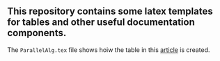 ## This repository contains some latex templates for tables and other useful documentation components.

The `ParallelAlg.tex` file shows hoiw the table in this [article](https://medium.com/@SourenAM/parallel-programming-the-art-of-multi-tasking-by-computers-90f7c3b9682e) is created.
